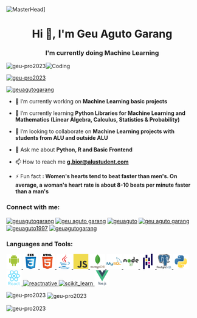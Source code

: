 ![MasterHead](https://www.google.com/imgres?q=class%20of%202025%20alu&imgurl=https%3A%2F%2Fm.media-amazon.com%2Fimages%2FI%2F51oITkgWeeL._AC_UF894%2C1000_QL80_.jpg&imgrefurl=https%3A%2F%2Fwww.amazon.com%2FMulticolor-Class-2025-Balloons-Decorations%2Fdp%2FB0D75Y3RBG&docid=lk24tvgjp5lwQM&tbnid=owxihpQM6nK-9M&vet=12ahUKEwjz2fjf-7KIAxV1BNsEHWiOOwAQM3oECBgQAA..i&w=894&h=562&hcb=2&ved=2ahUKEwjz2fjf-7KIAxV1BNsEHWiOOwAQM3oECBgQAA)]
<h1 align="center">Hi 👋, I'm Geu Aguto Garang</h1>
<h3 align="center">I'm currently doing Machine Learning</h3>
<img align="right" alt="Coding" width="400" src="https://cdn.dribbble.com/users/926537/screenshots/4502924/python-2.gif">
<p align="left"> <img src="https://komarev.com/ghpvc/?username=geu-pro2023&label=Profile%20views&color=0e75b6&style=flat" alt="geu-pro2023" /> </p>

<p align="left"> <a href="https://github.com/ryo-ma/github-profile-trophy"><img src="https://github-profile-trophy.vercel.app/?username=geu-pro2023" alt="geu-pro2023" /></a> </p>

<p align="left"> <a href="https://twitter.com/geuagutogarang" target="blank"><img src="https://img.shields.io/twitter/follow/geuagutogarang?logo=twitter&style=for-the-badge" alt="geuagutogarang" /></a> </p>

- 🔭 I’m currently working on **Machine Learning basic projects**

- 🌱 I’m currently learning **Python Libraries for Machine Learning and Mathematics (Linear Algebra, Calculus, Statistics & Probability)**

- 👯 I’m looking to collaborate on **Machine Learning projects with students from ALU and outside ALU**

- 💬 Ask me about **Python, R and Basic Frontend**

- 📫 How to reach me **g.bior@alustudent.com**

- ⚡ Fun fact **: Women's hearts tend to beat faster than men's. On average, a woman's heart rate is about 8-10 beats per minute faster than a man's**

<h3 align="left">Connect with me:</h3>
<p align="left">
<a href="https://twitter.com/geuagutogarang" target="blank"><img align="center" src="https://raw.githubusercontent.com/rahuldkjain/github-profile-readme-generator/master/src/images/icons/Social/twitter.svg" alt="geuagutogarang" height="30" width="40" /></a>
<a href="https://linkedin.com/in/geu aguto garang" target="blank"><img align="center" src="https://raw.githubusercontent.com/rahuldkjain/github-profile-readme-generator/master/src/images/icons/Social/linked-in-alt.svg" alt="geu aguto garang" height="30" width="40" /></a>
<a href="https://kaggle.com/geuaguto" target="blank"><img align="center" src="https://raw.githubusercontent.com/rahuldkjain/github-profile-readme-generator/master/src/images/icons/Social/kaggle.svg" alt="geuaguto" height="30" width="40" /></a>
<a href="https://fb.com/geu aguto garang" target="blank"><img align="center" src="https://raw.githubusercontent.com/rahuldkjain/github-profile-readme-generator/master/src/images/icons/Social/facebook.svg" alt="geu aguto garang" height="30" width="40" /></a>
<a href="https://instagram.com/geuaguto1997" target="blank"><img align="center" src="https://raw.githubusercontent.com/rahuldkjain/github-profile-readme-generator/master/src/images/icons/Social/instagram.svg" alt="geuaguto1997" height="30" width="40" /></a>
<a href="https://www.youtube.com/c/geuagutogarang" target="blank"><img align="center" src="https://raw.githubusercontent.com/rahuldkjain/github-profile-readme-generator/master/src/images/icons/Social/youtube.svg" alt="geuagutogarang" height="30" width="40" /></a>
</p>

<h3 align="left">Languages and Tools:</h3>
<p align="left"> <a href="https://developer.android.com" target="_blank" rel="noreferrer"> <img src="https://raw.githubusercontent.com/devicons/devicon/master/icons/android/android-original-wordmark.svg" alt="android" width="40" height="40"/> </a> <a href="https://www.w3schools.com/css/" target="_blank" rel="noreferrer"> <img src="https://raw.githubusercontent.com/devicons/devicon/master/icons/css3/css3-original-wordmark.svg" alt="css3" width="40" height="40"/> </a> <a href="https://www.w3.org/html/" target="_blank" rel="noreferrer"> <img src="https://raw.githubusercontent.com/devicons/devicon/master/icons/html5/html5-original-wordmark.svg" alt="html5" width="40" height="40"/> </a> <a href="https://www.java.com" target="_blank" rel="noreferrer"> <img src="https://raw.githubusercontent.com/devicons/devicon/master/icons/java/java-original.svg" alt="java" width="40" height="40"/> </a> <a href="https://developer.mozilla.org/en-US/docs/Web/JavaScript" target="_blank" rel="noreferrer"> <img src="https://raw.githubusercontent.com/devicons/devicon/master/icons/javascript/javascript-original.svg" alt="javascript" width="40" height="40"/> </a> <a href="https://www.mongodb.com/" target="_blank" rel="noreferrer"> <img src="https://raw.githubusercontent.com/devicons/devicon/master/icons/mongodb/mongodb-original-wordmark.svg" alt="mongodb" width="40" height="40"/> </a> <a href="https://www.mysql.com/" target="_blank" rel="noreferrer"> <img src="https://raw.githubusercontent.com/devicons/devicon/master/icons/mysql/mysql-original-wordmark.svg" alt="mysql" width="40" height="40"/> </a> <a href="https://nodejs.org" target="_blank" rel="noreferrer"> <img src="https://raw.githubusercontent.com/devicons/devicon/master/icons/nodejs/nodejs-original-wordmark.svg" alt="nodejs" width="40" height="40"/> </a> <a href="https://pandas.pydata.org/" target="_blank" rel="noreferrer"> <img src="https://raw.githubusercontent.com/devicons/devicon/2ae2a900d2f041da66e950e4d48052658d850630/icons/pandas/pandas-original.svg" alt="pandas" width="40" height="40"/> </a> <a href="https://www.postgresql.org" target="_blank" rel="noreferrer"> <img src="https://raw.githubusercontent.com/devicons/devicon/master/icons/postgresql/postgresql-original-wordmark.svg" alt="postgresql" width="40" height="40"/> </a> <a href="https://www.python.org" target="_blank" rel="noreferrer"> <img src="https://raw.githubusercontent.com/devicons/devicon/master/icons/python/python-original.svg" alt="python" width="40" height="40"/> </a> <a href="https://reactjs.org/" target="_blank" rel="noreferrer"> <img src="https://raw.githubusercontent.com/devicons/devicon/master/icons/react/react-original-wordmark.svg" alt="react" width="40" height="40"/> </a> <a href="https://reactnative.dev/" target="_blank" rel="noreferrer"> <img src="https://reactnative.dev/img/header_logo.svg" alt="reactnative" width="40" height="40"/> </a> <a href="https://scikit-learn.org/" target="_blank" rel="noreferrer"> <img src="https://upload.wikimedia.org/wikipedia/commons/0/05/Scikit_learn_logo_small.svg" alt="scikit_learn" width="40" height="40"/> </a> <a href="https://vuejs.org/" target="_blank" rel="noreferrer"> <img src="https://raw.githubusercontent.com/devicons/devicon/master/icons/vuejs/vuejs-original-wordmark.svg" alt="vuejs" width="40" height="40"/> </a> </p>

<p><img align="left" src="https://github-readme-stats.vercel.app/api/top-langs?username=geu-pro2023&show_icons=true&locale=en&layout=compact" alt="geu-pro2023" /></p>

<p>&nbsp;<img align="center" src="https://github-readme-stats.vercel.app/api?username=geu-pro2023&show_icons=true&locale=en" alt="geu-pro2023" /></p>

<p><img align="center" src="https://github-readme-streak-stats.herokuapp.com/?user=geu-pro2023&" alt="geu-pro2023" /></p>
